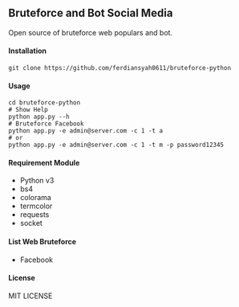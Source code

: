 ## Bruteforce and Bot Social Media
Open source of bruteforce web populars and bot.
#### Installation
```cli
git clone https://github.com/ferdiansyah0611/bruteforce-python
```
#### Usage
```cli
cd bruteforce-python
# Show Help
python app.py --h
# Bruteforce Facebook
python app.py -e admin@server.com -c 1 -t a
# or
python app.py -e admin@server.com -c 1 -t m -p password12345
```
#### Requirement Module
- Python v3
- bs4
- colorama
- termcolor
- requests
- socket
#### List Web Bruteforce
- Facebook
#### License
MIT LICENSE
